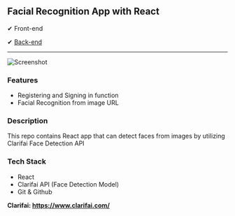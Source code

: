 ## Facial Recognition App with React

✔ Front-end

✔ [Back-end](https://github.com/nuggetnchill/face-app-api)


------
![Screenshot](https://media3.giphy.com/media/lly8nGVYgYPSTZwNMx/giphy.gif)

### **Features**

- Registering and Signing in function
- Facial Recognition from image URL

### **Description**

This repo contains React app that can detect faces from images by utilizing Clarifai Face Detection API

### **Tech Stack**

- React
- Clarifai API (Face Detection Model)
- Git & Github


**Clarifai: https://www.clarifai.com/**
